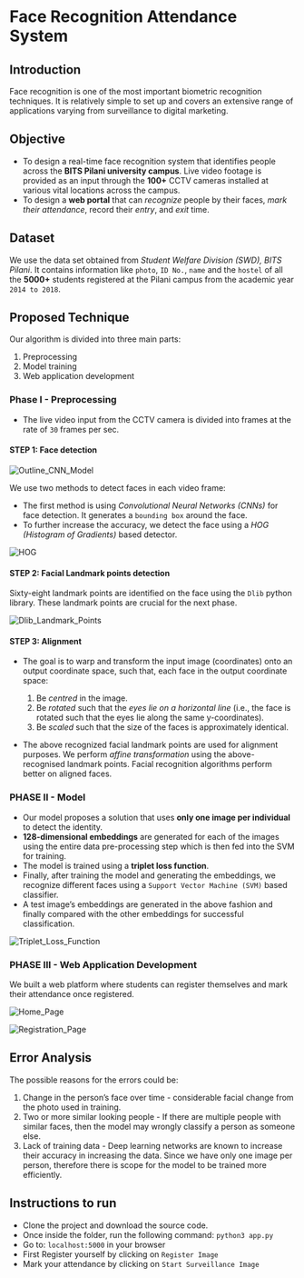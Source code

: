 # Face Recognition Attendance System

## Introduction

Face recognition is one of the most important biometric recognition techniques. It is relatively simple to set up and covers an extensive range of applications varying from surveillance to digital marketing.

## Objective

- To design a real-time face recognition system that identifies people across the **BITS Pilani university campus**. Live video footage is provided as an input through the **100+** CCTV cameras installed at various vital locations across the campus. 
- To design a **web portal** that can *recognize* people by their faces, *mark their attendance*, record their *entry*, and *exit* time.

## Dataset

We use the data set obtained from *Student Welfare Division (SWD), BITS Pilani*. It contains information like `photo`, `ID No.`, `name` and the `hostel` of all the **5000+** students registered at the Pilani campus from the academic year `2014 to 2018`.

## Proposed Technique

Our algorithm is divided into three main parts:
1. Preprocessing
2. Model training
3. Web application development

### Phase I - Preprocessing

- The live video input from the CCTV camera is divided into frames at the rate of `30` frames per sec.

#### STEP 1: Face detection

![Outline_CNN_Model](./Images/Outline_CNN_Model.PNG?raw=true "Outline_CNN_Model")

We use two methods to detect faces in each video frame:
  - The first method is using *Convolutional Neural Networks (CNNs)* for face detection. It generates a `bounding box` around the face. 
  - To further increase the accuracy, we detect the face using a *HOG (Histogram of Gradients)* based detector.
  
![HOG](./Images/HOG.PNG?raw=true "HOG")

#### STEP 2: Facial Landmark points detection

Sixty-eight landmark points are identified on the face using the `Dlib` python library. These landmark points are crucial for the next phase.

![Dlib_Landmark_Points](./Images/Dlib_Landmark_Points.PNG?raw=true "Dlib_Landmark_Points")

#### STEP 3: Alignment

- The goal is to warp and transform the input image (coordinates) onto an output coordinate space, such that, each face in the output coordinate space: 
  1. Be *centred* in the image. 
  2. Be *rotated* such that the *eyes lie on a horizontal line* (i.e., the face is rotated such that the eyes lie along the same y-coordinates). 
  3. Be *scaled* such that the size of the faces is approximately identical.

- The above recognized facial landmark points are used for alignment purposes. We perform *affine transformation* using the above-recognised landmark points. Facial recognition algorithms perform better on aligned faces.

###  PHASE II - Model

- Our model proposes a solution that uses **only one image per individual** to detect the identity. 
- **128-dimensional embeddings** are generated for each of the images using the entire data pre-processing step which is then fed into the SVM for training.
- The model is trained using a **triplet loss function**. 
- Finally, after training the model and generating the embeddings, we recognize different faces using a `Support Vector Machine (SVM)` based classifier. 
- A test image’s embeddings are generated in the above fashion and finally compared with the other embeddings for successful classification.

![Triplet_Loss_Function](./Images/Triplet_Loss_Function.PNG?raw=true "Triplet_Loss_Function")

### PHASE III - Web Application Development

We built a web platform where students can register themselves and mark their attendance once registered.

![Home_Page](./Images/Home_Page.PNG?raw=true "Home_Page")

![Registration_Page](./Images/Registration_Page.PNG?raw=true "Registration_Page")


## Error Analysis

The possible reasons for the errors could be: 
1. Change in the person’s face over time - considerable facial change from the photo used in training. 
2. Two or more similar looking people - If there are multiple people with similar faces, then the model may wrongly classify a person as someone else. 
3. Lack of training data - Deep learning networks are known to increase their accuracy in increasing the data. Since we have only one image per person, therefore there is scope for the model to be trained more efficiently.


## Instructions to run

- Clone the project and download the source code.
- Once inside the folder, run the following command: 
    `python3 app.py`
- Go to: `localhost:5000` in your browser
- First Register yourself by clicking on `Register Image`
- Mark your attendance by clicking on `Start Surveillance Image`
